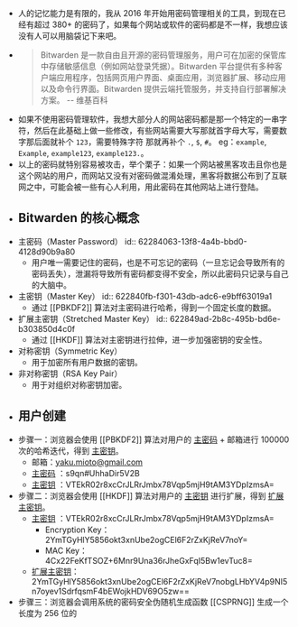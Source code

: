 - 人的记忆能力是有限的，我从 2016 年开始用密码管理相关的工具，到现在已经有超过 380+ 的密码了，如果每个网站或软件的密码都是不一样，我想应该没有人可以用脑袋记下来吧。
- > Bitwarden 是一款自由且开源的密码管理服务，用户可在加密的保管库中存储敏感信息（例如网站登录凭据）。Bitwarden 平台提供有多种客户端应用程序，包括网页用户界面、桌面应用，浏览器扩展、移动应用以及命令行界面。Bitwarden 提供云端托管服务，并支持自行部署解决方案。 -- 维基百科
- 如果不使用密码管理软件，我想大部分人的网站密码都是那一个特定的一串字符，然后在此基础上做一些修改，有些网站需要大写那就首字母大写，需要数字那后面就补个 `123`，需要特殊字符 那就再补个 `.`, `$`, `#`。 eg：`example`, `Example`, `example123`, `example123.`。
- 以上的密码就特别容易被攻击，举个栗子：如果一个网站被黑客攻击且你也是这个网站的用户，而网站又没有对密码做混淆处理，黑客将数据公布到了互联网之中，可能会被一些有心人利用，用此密码在其他网站上进行登陆。
- ## Bitwarden 的核心概念
- 主密码（Master Password）
  id:: 62284063-13f8-4a4b-bbd0-4128d90b9a80
	- 用户唯一需要记住的密码，也是不可忘记的密码（一旦忘记会导致所有的密码丢失），泄漏将导致所有密码都变得不安全，所以此密码只记录与自己的大脑中。
- 主密钥（Master Key）
  id:: 622840fb-f301-43db-adc6-e9bff63019a1
	- 通过 [[PBKDF2]] 算法对主密码进行哈希，得到一个固定长度的数据。
- 扩展主密钥（Stretched Master Key）
  id:: 622849ad-2b8c-495b-bd6e-b303850d4c0f
	- 通过 [[HKDF]] 算法对主密钥进行拉伸，进一步加强密钥的安全性。
- 对称密钥（Symmetric Key）
	- 用于加密所有用户数据的密钥。
- 非对称密钥（RSA Key Pair）
	- 用于对组织对称密钥加密。
- ## 用户创建
- 步骤一：浏览器会使用 [[PBKDF2]] 算法对用户的 [主密码](((62284063-13f8-4a4b-bbd0-4128d90b9a80))) + 邮箱进行 100000 次的哈希迭代，得到 [主密钥](((622840fb-f301-43db-adc6-e9bff63019a1)))。
	- 邮箱：yaku.mioto@gmail.com
	- [主密码](((62284063-13f8-4a4b-bbd0-4128d90b9a80))) ：s9qn#UhhaDir5V2B
	- [主密钥](((622840fb-f301-43db-adc6-e9bff63019a1))) ：VTEkR02r8xcCrJLRrJmbx78Vqp5mjH9tAM3YDpIzmsA=
- 步骤二：浏览器会使用 [[HKDF]] 算法对用户的 [主密钥](((622840fb-f301-43db-adc6-e9bff63019a1))) 进行扩展，得到 [扩展主密钥](((622849ad-2b8c-495b-bd6e-b303850d4c0f)))。
	- [主密钥](((622840fb-f301-43db-adc6-e9bff63019a1))) ：VTEkR02r8xcCrJLRrJmbx78Vqp5mjH9tAM3YDpIzmsA=
		- Encryption Key：2YmTGyHlY5856okt3xnUbe2ogCEl6F2rZxKjReV7noY=
		- MAC Key：4Cx22FeKfTSOZ+6Mnr9Una36rJheGxFqI5Bw1evTuc8=
	- [扩展主密钥](((622849ad-2b8c-495b-bd6e-b303850d4c0f)))：2YmTGyHlY5856okt3xnUbe2ogCEl6F2rZxKjReV7nobgLHbYV4p9NI5n7oyev1SdrfqsmF4bEWojkHDV69O5zw==
- 步骤三：浏览器会调用系统的密码安全伪随机生成函数 [[CSPRNG]] 生成一个长度为 256 位的